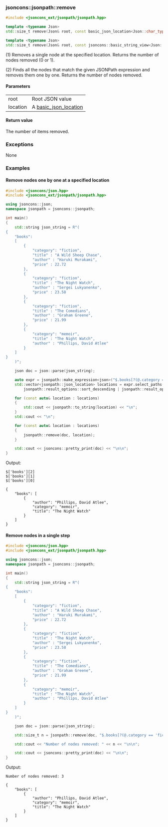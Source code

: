 ### jsoncons::jsonpath::remove

```cpp
#include <jsoncons_ext/jsonpath/jsonpath.hpp>

template <typename Json>
std::size_t remove(Json& root, const basic_json_location<Json::char_type>& location);            (1)

template <typename Json>
std::size_t remove(Json& root, const jsoncons::basic_string_view<Json::char_type>& path_string); (2)
```

(1) Removes a single node at the specified location. Returns the number of nodes removed (0 or 1).

(2) Finds all the nodes that match the given JSONPath expression and removes them one by one. Returns the number of nodes removed.

#### Parameters
<table>
  <tr>
    <td>root</td>
    <td>Root JSON value</td> 
  </tr>
  <tr>
    <td>location</td>
    <td>A <a href="basic_json_location.md">basic_json_location</a></td> 
  </tr>
</table>

#### Return value

The number of items removed.

### Exceptions

None

### Examples

#### Remove nodes one by one at a specified location

```cpp
#include <jsoncons/json.hpp>
#include <jsoncons_ext/jsonpath/jsonpath.hpp>

using jsoncons::json;
namespace jsonpath = jsoncons::jsonpath;

int main()
{
    std::string json_string = R"(
{
    "books":
    [
        {
            "category": "fiction",
            "title" : "A Wild Sheep Chase",
            "author" : "Haruki Murakami",
            "price" : 22.72
        },
        {
            "category": "fiction",
            "title" : "The Night Watch",
            "author" : "Sergei Lukyanenko",
            "price" : 23.58
        },
        {
            "category": "fiction",
            "title" : "The Comedians",
            "author" : "Graham Greene",
            "price" : 21.99
        },
        {
            "category": "memoir",
            "title" : "The Night Watch",
            "author" : "Phillips, David Atlee"
        }
    ]
}
    )";

    json doc = json::parse(json_string);

    auto expr = jsonpath::make_expression<json>("$.books[?(@.category == 'fiction')]");
    std::vector<jsonpath::json_location> locations = expr.select_paths(doc, 
        jsonpath::result_options::sort_descending | jsonpath::result_options::sort_descending);

    for (const auto& location : locations)
    {
        std::cout << jsonpath::to_string(location) << "\n";
    }
    std::cout << "\n";

    for (const auto& location : locations)
    {
        jsonpath::remove(doc, location);
    }

    std::cout << jsoncons::pretty_print(doc) << "\n\n";
}
```
Output:
```
$['books'][2]
$['books'][1]
$['books'][0]

{
    "books": [
        {
            "author": "Phillips, David Atlee",
            "category": "memoir",
            "title": "The Night Watch"
        }
    ]
}
```

#### Remove nodes in a single step


```cpp
#include <jsoncons/json.hpp>
#include <jsoncons_ext/jsonpath/jsonpath.hpp>

using jsoncons::json;
namespace jsonpath = jsoncons::jsonpath;

int main()
{
    std::string json_string = R"(
{
    "books":
    [
        {
            "category": "fiction",
            "title" : "A Wild Sheep Chase",
            "author" : "Haruki Murakami",
            "price" : 22.72
        },
        {
            "category": "fiction",
            "title" : "The Night Watch",
            "author" : "Sergei Lukyanenko",
            "price" : 23.58
        },
        {
            "category": "fiction",
            "title" : "The Comedians",
            "author" : "Graham Greene",
            "price" : 21.99
        },
        {
            "category": "memoir",
            "title" : "The Night Watch",
            "author" : "Phillips, David Atlee"
        }
    ]
}
    )";

    json doc = json::parse(json_string);

    std::size_t n = jsonpath::remove(doc, "$.books[?(@.category == 'fiction')]");

    std::cout << "Number of nodes removed: " << n << "\n\n";

    std::cout << jsoncons::pretty_print(doc) << "\n\n";
}
```
Output:
```
Number of nodes removed: 3

{
    "books": [
        {
            "author": "Phillips, David Atlee",
            "category": "memoir",
            "title": "The Night Watch"
        }
    ]
}
```

